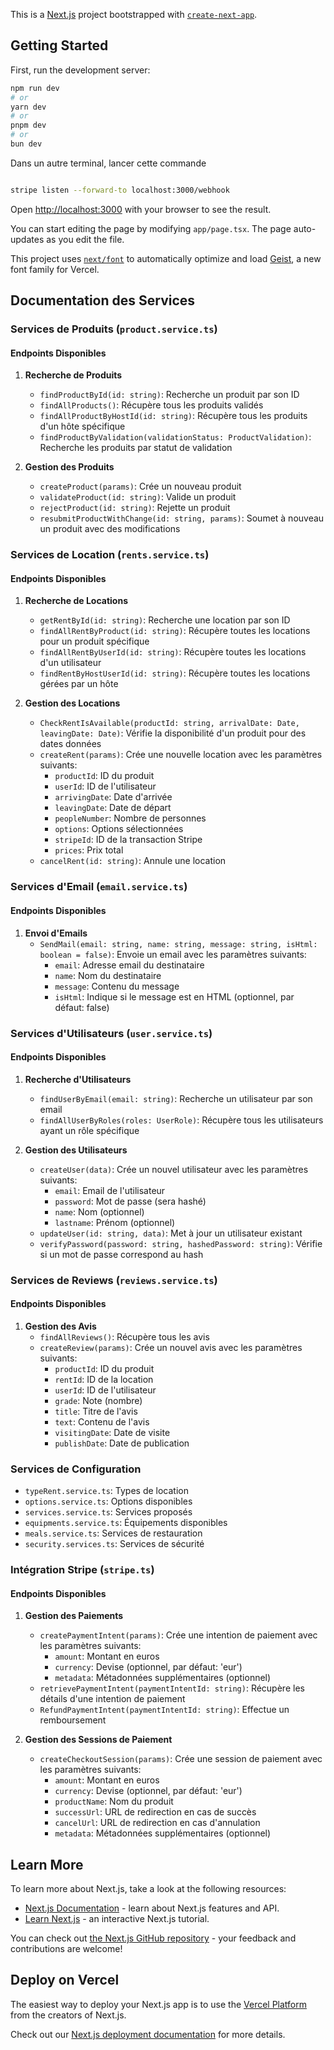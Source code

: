 This is a [Next.js](https://nextjs.org) project bootstrapped with [`create-next-app`](https://nextjs.org/docs/app/api-reference/cli/create-next-app).

## Getting Started

First, run the development server:

```bash
npm run dev
# or
yarn dev
# or
pnpm dev
# or
bun dev
```

Dans un autre terminal, lancer cette commande 
```bash

stripe listen --forward-to localhost:3000/webhook 

```
Open [http://localhost:3000](http://localhost:3000) with your browser to see the result.

You can start editing the page by modifying `app/page.tsx`. The page auto-updates as you edit the file.

This project uses [`next/font`](https://nextjs.org/docs/app/building-your-application/optimizing/fonts) to automatically optimize and load [Geist](https://vercel.com/font), a new font family for Vercel.

## Documentation des Services

### Services de Produits (`product.service.ts`)

#### Endpoints Disponibles

1. **Recherche de Produits**
   - `findProductById(id: string)`: Recherche un produit par son ID
   - `findAllProducts()`: Récupère tous les produits validés
   - `findAllProductByHostId(id: string)`: Récupère tous les produits d'un hôte spécifique
   - `findProductByValidation(validationStatus: ProductValidation)`: Recherche les produits par statut de validation

2. **Gestion des Produits**
   - `createProduct(params)`: Crée un nouveau produit
   - `validateProduct(id: string)`: Valide un produit
   - `rejectProduct(id: string)`: Rejette un produit
   - `resubmitProductWithChange(id: string, params)`: Soumet à nouveau un produit avec des modifications

### Services de Location (`rents.service.ts`)

#### Endpoints Disponibles

1. **Recherche de Locations**
   - `getRentById(id: string)`: Recherche une location par son ID
   - `findAllRentByProduct(id: string)`: Récupère toutes les locations pour un produit spécifique
   - `findAllRentByUserId(id: string)`: Récupère toutes les locations d'un utilisateur
   - `findRentByHostUserId(id: string)`: Récupère toutes les locations gérées par un hôte

2. **Gestion des Locations**
   - `CheckRentIsAvailable(productId: string, arrivalDate: Date, leavingDate: Date)`: Vérifie la disponibilité d'un produit pour des dates données
   - `createRent(params)`: Crée une nouvelle location avec les paramètres suivants:
     - `productId`: ID du produit
     - `userId`: ID de l'utilisateur
     - `arrivingDate`: Date d'arrivée
     - `leavingDate`: Date de départ
     - `peopleNumber`: Nombre de personnes
     - `options`: Options sélectionnées
     - `stripeId`: ID de la transaction Stripe
     - `prices`: Prix total
   - `cancelRent(id: string)`: Annule une location

### Services d'Email (`email.service.ts`)

#### Endpoints Disponibles

1. **Envoi d'Emails**
   - `SendMail(email: string, name: string, message: string, isHtml: boolean = false)`: Envoie un email avec les paramètres suivants:
     - `email`: Adresse email du destinataire
     - `name`: Nom du destinataire
     - `message`: Contenu du message
     - `isHtml`: Indique si le message est en HTML (optionnel, par défaut: false)

### Services d'Utilisateurs (`user.service.ts`)

#### Endpoints Disponibles

1. **Recherche d'Utilisateurs**
   - `findUserByEmail(email: string)`: Recherche un utilisateur par son email
   - `findAllUserByRoles(roles: UserRole)`: Récupère tous les utilisateurs ayant un rôle spécifique

2. **Gestion des Utilisateurs**
   - `createUser(data)`: Crée un nouvel utilisateur avec les paramètres suivants:
     - `email`: Email de l'utilisateur
     - `password`: Mot de passe (sera hashé)
     - `name`: Nom (optionnel)
     - `lastname`: Prénom (optionnel)
   - `updateUser(id: string, data)`: Met à jour un utilisateur existant
   - `verifyPassword(password: string, hashedPassword: string)`: Vérifie si un mot de passe correspond au hash

### Services de Reviews (`reviews.service.ts`)

#### Endpoints Disponibles

1. **Gestion des Avis**
   - `findAllReviews()`: Récupère tous les avis
   - `createReview(params)`: Crée un nouvel avis avec les paramètres suivants:
     - `productId`: ID du produit
     - `rentId`: ID de la location
     - `userId`: ID de l'utilisateur
     - `grade`: Note (nombre)
     - `title`: Titre de l'avis
     - `text`: Contenu de l'avis
     - `visitingDate`: Date de visite
     - `publishDate`: Date de publication

### Services de Configuration
- `typeRent.service.ts`: Types de location
- `options.service.ts`: Options disponibles
- `services.service.ts`: Services proposés
- `equipments.service.ts`: Équipements disponibles
- `meals.service.ts`: Services de restauration
- `security.services.ts`: Services de sécurité

### Intégration Stripe (`stripe.ts`)

#### Endpoints Disponibles

1. **Gestion des Paiements**
   - `createPaymentIntent(params)`: Crée une intention de paiement avec les paramètres suivants:
     - `amount`: Montant en euros
     - `currency`: Devise (optionnel, par défaut: 'eur')
     - `metadata`: Métadonnées supplémentaires (optionnel)
   - `retrievePaymentIntent(paymentIntentId: string)`: Récupère les détails d'une intention de paiement
   - `RefundPaymentIntent(paymentIntentId: string)`: Effectue un remboursement

2. **Gestion des Sessions de Paiement**
   - `createCheckoutSession(params)`: Crée une session de paiement avec les paramètres suivants:
     - `amount`: Montant en euros
     - `currency`: Devise (optionnel, par défaut: 'eur')
     - `productName`: Nom du produit
     - `successUrl`: URL de redirection en cas de succès
     - `cancelUrl`: URL de redirection en cas d'annulation
     - `metadata`: Métadonnées supplémentaires (optionnel)

## Learn More

To learn more about Next.js, take a look at the following resources:

- [Next.js Documentation](https://nextjs.org/docs) - learn about Next.js features and API.
- [Learn Next.js](https://nextjs.org/learn) - an interactive Next.js tutorial.

You can check out [the Next.js GitHub repository](https://github.com/vercel/next.js) - your feedback and contributions are welcome!

## Deploy on Vercel

The easiest way to deploy your Next.js app is to use the [Vercel Platform](https://vercel.com/new?utm_medium=default-template&filter=next.js&utm_source=create-next-app&utm_campaign=create-next-app-readme) from the creators of Next.js.

Check out our [Next.js deployment documentation](https://nextjs.org/docs/app/building-your-application/deploying) for more details.
